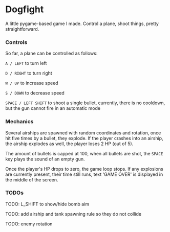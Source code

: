 # Dogfight
A little pygame-based game I made. Control a plane, shoot things, pretty straightforward.

### Controls
So far, a plane can be controlled as follows:

`A / LEFT` to turn left

`D / RIGHT` to turn right

`W / UP` to increase speed

`S / DOWN` to decrease speed

`SPACE / LEFT SHIFT` to shoot a single bullet, currently, there is no cooldown, but the gun cannot fire in an automatic mode

### Mechanics
Several airships are spawned with random coordinates and rotation, once hit five times by a bullet, they explode. If the player crashes into an airship, the airship explodes as well, the player loses 2 HP (out of 5).

The amount of bullets is capped at 100, when all bullets are shot, the `SPACE` key plays the sound of an empty gun.

Once the player's HP drops to zero, the game loop stops. If any explosions are currently present, their time still runs, text 'GAME OVER' is displayed in the middle of the screen.

### TODOs
TODO: L_SHIFT to show/hide bomb aim

TODO: add airship and tank spawning rule so they do not collide

TODO: enemy rotation